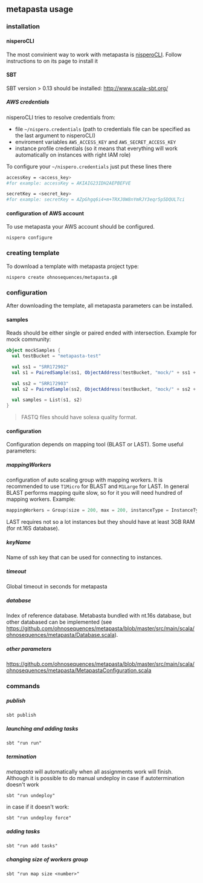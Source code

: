 ## metapasta usage


### installation

#### nisperoCLI

The most convinient way to work with metapasta is [nisperoCLI](https://github.com/ohnosequences/nisperoCLI). Follow instructions to on its page to install it

#### SBT

SBT version > 0.13 should be installed: http://www.scala-sbt.org/

##### AWS credentials

nisperoCLI tries to resolve credentials from:

* file `~/nispero.credentials` (path to credentials file can be specified as the last argument to nisperoCLI)
* enviroment variables `AWS_ACCESS_KEY` and `AWS_SECRET_ACCESS_KEY`
* instance profile credentials (so it means that everything will work automatically on instances with right IAM role)

To configure your `~/nispero.credentials` just put these lines there

```bash
accessKey = <access_key>
#for example: accessKey = AKIAIG23IDH2AEPBEFVE

secretKey = <secret_key>
#for example: secretKey = AZpGhgq6i4+m+TRXJ0W8nYmRJY3eqr5p5DQULTci
```

#### configuration of AWS account

To use metapasta your AWS account should be configured.

```
nispero configure
```

### creating template

To download a template with metapasta project type:

```
nispero create ohnosequences/metapasta.g8
```

### configuration

After downloading the template, all metapasta parameters can be installed.

#### samples
Reads should be either single or paired ended with intersection. Example for mock community:

```scala
object mockSamples {
  val testBucket = "metapasta-test"

  val ss1 = "SRR172902"
  val s1 = PairedSample(ss1, ObjectAddress(testBucket, "mock/" + ss1 + ".fastq"), ObjectAddress(testBucket, "mock/" + ss1 + ".fastq"))

  val ss2 = "SRR172903"
  val s2 = PairedSample(ss2, ObjectAddress(testBucket, "mock/" + ss2 + ".fastq"), ObjectAddress(testBucket, "mock/" + ss2 + ".fastq"))

  val samples = List(s1, s2)
}
```

> FASTQ files should have solexa quality format.

#### configuration
Configuration depends on mapping tool (BLAST or LAST). Some useful parameters:

##### mappingWorkers  
configuration of auto scaling group with mapping workers. It is recommended to use `T1Micro` for BLAST and `M1Large` for LAST. In general BLAST performs mapping quite slow, so for it you will need hundred of mapping workers. Example:

```scala
mappingWorkers = Group(size = 200, max = 200, instanceType = InstanceType.T1Micro, purchaseModel = SpotAuto)
```

LAST requires not so a lot instances but they should have at least 3GB RAM (for nt.16S database).

##### keyName
Name of ssh key that can be used for connecting to instances.

##### timeout
Global timeout in seconds for metapasta

##### database
Index of reference database. Metabasta bundled with nt.16s database, but other databased can be implemented (see https://github.com/ohnosequences/metapasta/blob/master/src/main/scala/ohnosequences/metapasta/Database.scala).


##### other parameters
https://github.com/ohnosequences/metapasta/blob/master/src/main/scala/ohnosequences/metapasta/MetapastaConfiguration.scala



### commands 

##### publish

```
sbt publish
```


##### launching and adding tasks

```
sbt "run run"
```


##### termination

*metapasta* will automatically when all assignments work will finish. Although it is possible to do manual undeploy in case if autotermination doesn't work

```
sbt "run undeploy"
```

in case if it doesn't work:

```
sbt "run undeploy force"
```

##### adding tasks

```
sbt "run add tasks"
```

##### changing size of workers group

```
sbt "run map size <number>"
```






